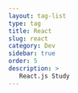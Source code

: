 ```yaml
---
layout: tag-list
type: tag
title: React
slug: react
category: Dev
sidebar: true
order: 5
description: >
   React.js Study
---
```

